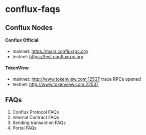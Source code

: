# conflux-faqs


## Conflux Nodes

#### Conflux Official
* mainnet: https://main.confluxrpc.org
* testnet: https://test.confluxrpc.org


#### TokenView
* mainnet: http://www.tokenview.com:12537 trace RPCs opened
* testnet: http://www.tokenview.com:22537



## FAQs

1. Conflux Protocol FAQs
2. Internal Contract FAQs
3. Sending transaction FAQs
4. Portal FAQs